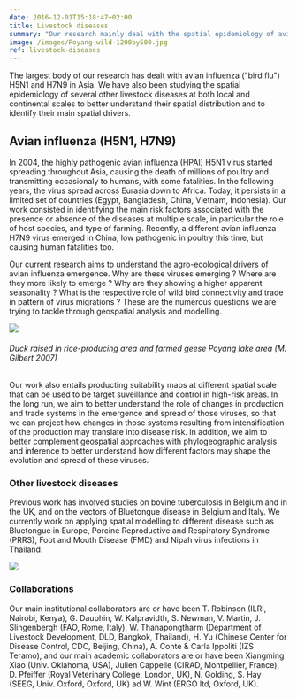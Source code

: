 ```yaml
---
date: 2016-12-01T15:18:47+02:00
title: Livestock diseases
summary: "Our research mainly deal with the spatial epidemiology of avian influenza (AI) at different spatial scales, with particular emphasis on on the role of agro-ecological factors on the emergence, spread and persistence of AI viruses. Over the years, we have also been involved in research on other important livestock diseases such as bluetongue, bovine tuberculosis, foot and mouth disease, porcine reproductive and respiratory syndrome, and Nipah virus infections."
image: /images/Poyang-wild-1200by500.jpg
ref: livestock-diseases
---
```


The largest body of our research has dealt with avian influenza ("bird flu") H5N1 and H7N9 in Asia. We have also been studying the spatial epidemiology of several other livestock diseases at both local and continental scales to better understand their spatial distribution and to identify their main spatial drivers.

## Avian influenza (H5N1, H7N9)

In 2004, the highly pathogenic avian influenza (HPAI) H5N1 virus started spreading throughout Asia, causing the death of millions of poultry and transmitting occasionaly to humans, with some fatalities. In the following years, the virus spread across Eurasia down to Africa. Today, it persists in a limited set of countries (Egypt, Bangladesh, China, Vietnam, Indonesia). Our work consisted in identifying the main risk factors associated with the presence or absence of the diseases at multiple scale, in particular the role of host species, and type of farming.  Recently, a different avian influenza H7N9 virus emerged in China, low pathogenic in poultry this time, but causing human fatalities too. 

Our current research aims to understand the agro-ecological drivers of  avian influenza emergence. Why are these viruses emerging ? Where are they more likely to emerge ? Why are they showing a higher apparent seasonality ? What is the respective role of wild bird connectivity and trade in pattern of virus migrations ? These are the numerous questions we are trying to tackle through geospatial analysis and modelling.

![](/images/Poyang_2x300.jpg)
###### Duck raised in rice-producing area and farmed geese Poyang lake area (M. Gilbert 2007) 

Our work also entails producting suitability maps at different spatial scale that can be used to be target suveillance and control in high-risk areas. In the long run, we aim to better understand the role of changes in production and trade systems in the emergence and spread of those viruses, so that we can project how changes in those systems resulting from intensification of the production may translate into disease risk. In addition, we aim to better complement geospatial approaches with phylogeographic analysis and inference to better understand how different factors may shape the evolution and spread of these viruses. 

### Other livestock diseases

Previous work has involved studies on bovine tuberculosis in Belgium and in the UK, and on the vectors of Bluetongue disease in Belgium and Italy. We currently work on applying spatial modelling to different disease such as Bluetongue in Europe, Porcine Reproductive and Respiratory Syndrome (PRRS), Foot and Mouth Disease (FMD) and Nipah virus infections in Thailand. 

![](/images/Sheep_600.jpg)

### Collaborations

Our main institutional collaborators are or have been T. Robinson (ILRI, Nairobi, Kenya), G. Dauphin, W. Kalpravidth, S. Newman, V. Martin, J. Slingenbergh (FAO, Rome, Italy), W. Thanapongtharm (Department of Livestock Development, DLD, Bangkok, Thailand), H. Yu (Chinese Center for Disease Control, CDC, Beijing, China), A. Conte & Carla Ippoliti (IZS Teramo), and our main academic collaborators are or have been Xiangming Xiao (Univ. Oklahoma, USA), Julien Cappelle (CIRAD, Montpellier, France), D. Pfeiffer (Royal Veterinary College, London, UK), N. Golding, S. Hay (SEEG, Univ. Oxford, Oxford, UK) ad W. Wint (ERGO ltd, Oxford, UK).



